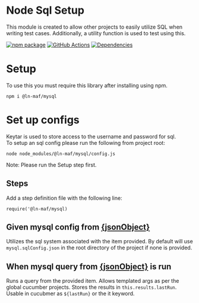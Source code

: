 # Node Sql Setup

This module is created to allow other projects to easily utilize SQL when writing test cases.  Additionally, a utility function is used to test using this.

[![npm package][npm-image]][npm-url] 
[![GitHub Actions](https://github.com/hpcc-systems/MAF/workflows/Build/badge.svg)](https://github.com/hpcc-systems/MAF/actions)
[![Dependencies][dep-image]][dep-url]


# Setup

To use this you must require this library after installing using npm.
```
npm i @ln-maf/mysql
```

# Set up configs

Keytar is used to store access to the username and password for sql.  
To setup an sql config please run the following from project root:
```
node node_modules/@ln-maf/mysql/config.js
```
Note: Please run the Setup step first.


## Steps
Add a step definition file with the following line:
```
require('@ln-maf/mysql)
```

## Given mysql config from [{jsonObject}](../validations/JSONObject.md)
Utilizes the sql system associated with the item provided.  By default will use `mysql.sqlConfig.json` in the root directory of the project if none is provided.

## When mysql query from [{jsonObject}](../validations/JSONObject.md) is run
Runs a query from the provided item.  Allows templated args as per the global cucumber projects.  Stores the results in `this.results.lastRun`.  Usable in cucubmer as `${lastRun}` or the it keyword.

[npm-image]:https://img.shields.io/npm/v/@ln-maf/mysql.svg
[npm-url]:https://www.npmjs.com/package/@ln-maf/mysql-sql
[dep-image]:https://david-dm.org/hpcc-systems/MAF.svg?path=packages%2Fmysql
[dep-url]:https://david-dm.org/hpcc-systems/MAF?path=packages%2Fmysql